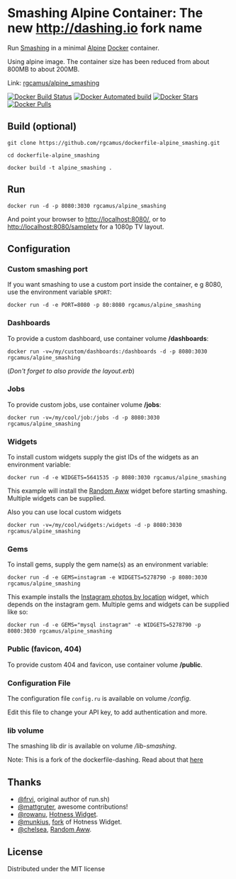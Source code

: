 # Smashing Alpine Container:  The new <http://dashing.io> fork name

Run [Smashing](https://github.com/Smashing/smashing) in a minimal [Alpine](https://alpinelinux.org/about/) [Docker](http://docker.io/) container.

Using alpine image. The container size has been reduced from about 800MB to about 200MB.

Link: [rgcamus/alpine_smashing](https://registry.hub.docker.com/u/rgcamus/alpine_smashing/)

[![Docker Build Status](https://img.shields.io/docker/build/rgcamus/alpine_smashing.svg?style=for-the-badge)](https://hub.docker.com/r/rgcamus/alpine_smashing/)
[![Docker Automated build](https://img.shields.io/docker/automated/rgcamus/alpine_smashing.svg?style=for-the-badge)](https://hub.docker.com/r/rgcamus/alpine_smashing/)
[![Docker Stars](https://img.shields.io/docker/stars/rgcamus/alpine_smashing.svg?style=for-the-badge)](https://hub.docker.com/r/rgcamus/alpine_smashing/)
[![Docker Pulls](https://img.shields.io/docker/pulls/rgcamus/alpine_smashing.svg?style=for-the-badge)](https://hub.docker.com/r/rgcamus/alpine_smashing/)

## Build (optional)

```git clone https://github.com/rgcamus/dockerfile-alpine_smashing.git```

```cd dockerfile-alpine_smashing```

```docker build -t alpine_smashing .```

## Run

```docker run -d -p 8080:3030 rgcamus/alpine_smashing```

And point your browser to [http://localhost:8080/](http://localhost:8080/),
or to [http://localhost:8080/sampletv](http://localhost:8080/sampletv) for a 1080p TV layout.

## Configuration

### Custom smashing port

If you want smashing to use a custom port inside the container, e g 8080, use the environment variable `$PORT`:

```docker run -d -e PORT=8080 -p 80:8080 rgcamus/alpine_smashing```

### Dashboards

To provide a custom dashboard, use container volume **/dashboards**:

```docker run -v=/my/custom/dashboards:/dashboards -d -p 8080:3030 rgcamus/alpine_smashing```

(*Don't forget to also provide the layout.erb*)

### Jobs

To provide custom jobs, use container volume **/jobs**:

```docker run -v=/my/cool/job:/jobs -d -p 8080:3030 rgcamus/alpine_smashing```

### Widgets

To install custom widgets supply the gist IDs of the widgets as an environment variable:

```docker run -d -e WIDGETS=5641535 -p 8080:3030 rgcamus/alpine_smashing```

This example will install the [Random Aww](https://gist.github.com/chelsea/5641535) widget
before starting smashing. Multiple widgets can be supplied.

Also you can use local custom widgets

```docker run -v=/my/cool/widgets:/widgets -d -p 8080:3030 rgcamus/alpine_smashing```

### Gems

To install gems, supply the gem name(s) as an environment variable:

```docker run -d -e GEMS=instagram -e WIDGETS=5278790 -p 8080:3030 rgcamus/alpine_smashing```

This example installs the [Instagram photos by location](https://gist.github.com/mjamieson/5278790) widget,
which depends on the instagram gem. Multiple gems and widgets can be supplied like so:

```docker run -d -e GEMS="mysql instagram" -e WIDGETS=5278790 -p 8080:3030 rgcamus/alpine_smashing```

### Public (favicon, 404)

To provide custom 404 and favicon, use container volume **/public**.

### Configuration File

The configuration file ```config.ru``` is available on volume */config*.

Edit this file to change your API key, to add authentication and more.

### lib volume

The smashing lib dir is available on volume */lib-smashing*.

Note: This is a fork of the dockerfile-dashing. Read about that [here](http://github.com/frvi/dockerfile-dashing)

## Thanks

- [@frvi](https://github.com/frvi), original author of run.sh)
- [@mattgruter](https://github.com/mattgruter), awesome contributions!
- [@rowanu](https://github.com/rowanu), [Hotness Widget](https://gist.github.com/rowanu/6246149).
- [@munkius](https://github.com/munkius), [fork](https://gist.github.com/munkius/9209839) of Hotness Widget.
- [@chelsea](https://github.com/chelsea), [Random Aww](https://gist.github.com/chelsea/5641535).

## License

Distributed under the MIT license
